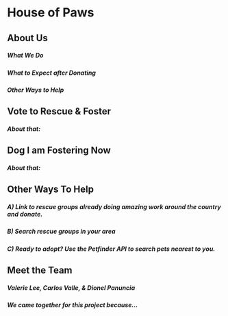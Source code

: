 # House of Paws

## About Us

##### What We Do

##### What to Expect after Donating

##### Other Ways to Help

## Vote to Rescue & Foster

##### About that:

## Dog I am Fostering Now

##### About that:

## Other Ways To Help

##### A) Link to rescue groups already doing amazing work around the country and donate.

##### B) Search rescue groups in your area

##### C) Ready to adopt? Use the Petfinder API to search pets nearest to you.

## Meet the Team

##### Valerie Lee, Carlos Valle, & Dionel Panuncia

##### We came together for this project because...
